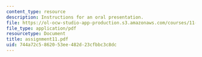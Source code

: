 ```yaml
---
content_type: resource
description: Instructions for an oral presentation.
file: https://ol-ocw-studio-app-production.s3.amazonaws.com/courses/11-229-advanced-writing-seminar-spring-2004/744a72c5862053ee482d23cfbbc3c8dc_assignment11.pdf
file_type: application/pdf
resourcetype: Document
title: assignment11.pdf
uid: 744a72c5-8620-53ee-482d-23cfbbc3c8dc
---
```

